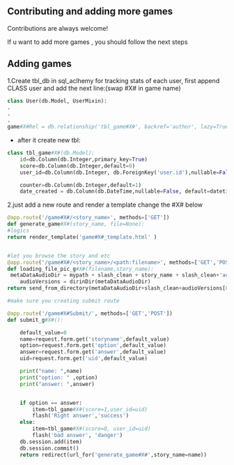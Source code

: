 
## Contributing and adding more games

Contributions are always welcome!

If u want to add more games , you should follow the next steps 



## Adding games
1.Create tbl_db in sql_aclhemy for tracking stats of each user,
first append CLASS user and add the next line:(swap #X# in game name)
```python
class User(db.Model, UserMixin):
.
.
.
game#X#Rel = db.relationship('tbl_game#X#', backref='author', lazy=True)
```
* after it create new tbl:
```python
class tbl_game#X#(db.Model):
    id=db.Column(db.Integer,primary_key=True)
    score=db.Column(db.Integer,default=0)
    user_id=db.Column(db.Integer, db.ForeignKey('user.id'),nullable=False)

    counter=db.Column(db.Integer,default=1)
    date_created = db.Column(db.DateTime,nullable=False, default=datetime.utcnow)
```
2.just add a new route and render a template
change the #X# below

```python
@app.route('/game#X#/<story_name>', methods=['GET'])
def generate_game#X#(story_name, file=None):
#logics
return render_template('game#X#_template.html' )


#let you browse the story and etc
@app.route('/game#X#/<story_name>/<path:filename>', methods=['GET','POST'])
def loading_file_pic_g#X#(filename,story_name):
 metaDataAudioDir = mypath + slash_clean + story_name + slash_clean+'audio'+slash_clean
    audioVersions = dirinDir(metaDataAudioDir)
return send_from_directory(metaDataAudioDir+slash_clean+audioVersions[0], filename)

#make sure you creating submit route

@app.route('/game#X#Submit/', methods=['GET','POST'])
def submit_g#X#():

    default_value=0
    name=request.form.get('storyname',default_value)
    option=request.form.get('option',default_value)
    answer=request.form.get('answer',default_value)
    uid=request.form.get('uid',default_value)

    print("name: ",name)
    print("option: " ,option)
    print("answer: ",answer)


    if option == answer:
        item=tbl_game#X#(score=1,user_id=uid)
        flash('Right answer','success')
    else:
        item=tbl_game#X#(score=0, user_id=uid)
        flash('bad answer', 'danger')
    db.session.add(item)
    db.session.commit()
    return redirect(url_for('generate_game#X#',story_name=name))

```

